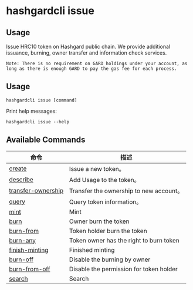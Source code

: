 # hashgardcli issue

## Usage
Issue HRC10 token on Hashgard public chain. We provide additional issuance, burning, owner transfer and information check services. 
```
Note: There is no requirement on GARD holdings under your account, as long as there is enough GARD to pay the gas fee for each process.
```

## Usage

```shell
hashgardcli issue [command]
```
Print help messages:
```
hashgardcli issue --help
```

## Available Commands

| 命令                                        | 描述                                 |
| ------------------------------------------- | ------------------------------------ |
| [create](create.md)                         | Issue a new token。                   |
| [describe](describe.md)                     | Add Usage to the token。                 |
| [transfer-ownership](transfer-ownership.md) | Transfer the ownership to new account。                         |
| [query](query.md)                           | Query token information。 |
| [mint](mint.md)                             | Mint                                 |
| [burn](burn.md)                             | Owner burn the token                        |
| [burn-from](burn-from.md)                   | Token holder burn the token                        |
| [burn-any](burn-any.md)                     | Token owner has the right to burn token           |
| [finish-minting](finish-minting.md)         | Finished minting                             |
| [burn-off](burn-off.md)                     | Disable the burning  by owner                  |
| [burn-from-off](burn-from-off.md)           | Disable the permission for token holder                  |
| [search](search.md)                         | Search                     |